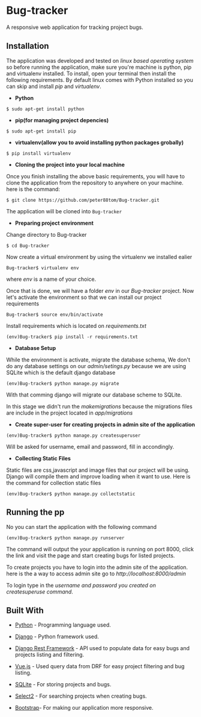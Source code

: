 # Bug-tracker
A responsive web application for tracking project bugs.


## Installation
The application was developed and tested on *linux based operating system* so before running the application, make sure you're machine is python, pip and virtualenv installed. To install, open your terminal then install the following requirements. By default linux comes with Python installed so you can skip and install *pip* and *virtualenv*.

* **Python**
```
$ sudo apt-get install python
```
* **pip(for managing project depencies)**
```
$ sudo apt-get install pip
```
* **virtualenv(allow you to avoid installing python packages grobally)**
```
$ pip install virtualenv
```


* **Cloning the project into your local machine**

Once you finish installing the above basic requirements, you will have to clone the application from the repository to anywhere on your machine. here is the command:
```
$ git clone https://github.com/peter88tom/Bug-tracker.git
```

The application will be cloned into ```Bug-tracker```


* **Preparing project environment**

Change directory to Bug-tracker
```
$ cd Bug-tracker
```

Now create a virtual environment by using the virtualenv we installed ealier
```
Bug-tracker$ virtualenv env
```
where *env* is a name of your choice.

Once that is done, we will have a folder *env* in our *Bug-tracker* project. Now let's  activate the environment so that we can install our project requirements
```
Bug-tracker$ source env/bin/activate
```

Install requirements which  is located on *requirements.txt*
```
(env)Bug-tracker$ pip install -r requirements.txt
```


* **Database Setup**

While the environment is activate, migrate the database schema, We don't do any database settings on our *admin/setings.py* because we are using SQLite which is the default django database 

```
(env)Bug-tracker$ python manage.py migrate
```

With that comming django will migrate our database scheme to SQLite.

In this stage we didn't run the *makemigrations* because the migrations files are include in the project located in *app/migrations*


* **Create super-user for creating projects in admin site of the application**
```
(env)Bug-tracker$ python manage.py createsuperuser
```

Will be asked for username, email and password, fill in accondingly.

* **Collecting Static Files**

Static files are css,javascript and image files that our project will be using. Django will compile them and improve loading when it want to use. Here is the command for collection static files

```
(env)Bug-tracker$ python manage.py collectstatic
```

## Running the pp

No you can start the application with the following command
```
(env)Bug-tracker$ python manage.py runserver
```

The command will output the your application is running on port 8000, click the link and visit the page and start creating bugs for listed projects. 

To create projects you have to login into the admin site of the application. here is the a way to access admin site go to *http://localhost:8000/admin*

To login type in the *username and password you created on createsuperuse command*.



## Built With

* [Python](https://docs.python.org/2/index.html) - Programming language used.

* [Django](https://docs.djangoproject.com/en/1.11/) - Python framework used.

* [Django Rest Framework](http://www.django-rest-framework.org/) - API used to populate data for easy bugs and projects listing and filtering.

* [Vue.js](https://vuejs.org/v2/guide/) - Used query data from DRF for easy project filtering and bug listing.

* [SQLite](https://www.sqlite.org/docs.html) - For storing projects and bugs.

* [Select2](https://select2.org/) - For searching projects when creating bugs.

* [Bootstrap](https://getbootstrap.com/docs/4.0/getting-started/introduction/)- For making our application more responsive.
